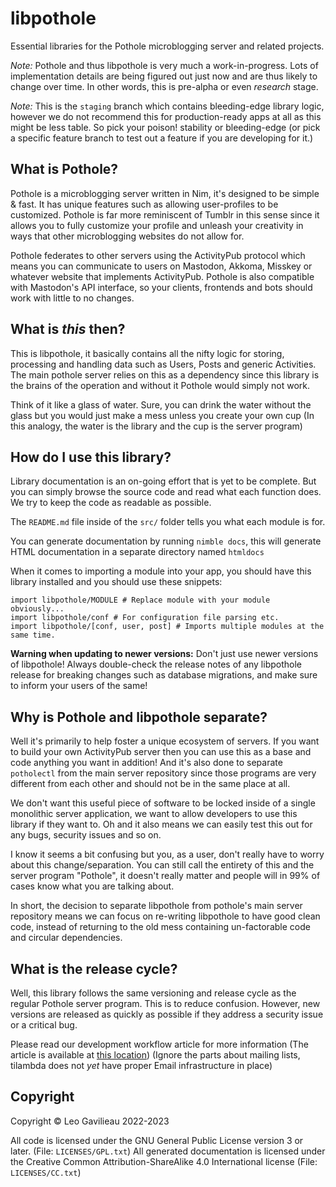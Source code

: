 # libpothole

Essential libraries for the Pothole microblogging server and related projects.

*Note:* Pothole and thus libpothole is very much a work-in-progress. Lots of implementation details are being figured out just now and are thus likely to change over time. In other words, this is pre-alpha or even *research* stage. 

*Note:* This is the `staging` branch which contains bleeding-edge library logic, however we do not recommend this for production-ready apps at all as this might be less table. So pick your poison! stability or bleeding-edge (or pick a specific feature branch to test out a feature if you are developing for it.)

## What is Pothole?

Pothole is a microblogging server written in Nim, it's designed to be simple & fast. It has unique features such as allowing user-profiles to be customized. Pothole is far more reminiscent of Tumblr in this sense since it allows you to fully customize your profile and unleash your creativity in ways that other microblogging websites do not allow for.

Pothole federates to other servers using the ActivityPub protocol which means you can communicate to users on Mastodon, Akkoma, Misskey or whatever website that implements ActivityPub. Pothole is also compatible with Mastodon's API interface, so your clients, frontends and bots should work with little to no changes.

## What is *this* then?

This is libpothole, it basically contains all the nifty logic for storing, processing and handling data such as Users, Posts and generic Activities. The main pothole server relies on this as a dependency since this library is the brains of the operation and without it Pothole would simply not work.

Think of it like a glass of water. Sure, you can drink the water without the glass but you would just make a mess unless you create your own cup (In this analogy, the water is the library and the cup is the server program) 

## How do I use this library?

Library documentation is an on-going effort that is yet to be complete. But you can simply browse the source code and read what each function does. We try to keep the code as readable as possible.

The `README.md` file inside of the `src/` folder tells you what each module is for.

You can generate documentation by running `nimble docs`, this will generate HTML documentation in a separate directory named `htmldocs`

When it comes to importing a module into your app, you should have this library installed and you should use these snippets:

```
import libpothole/MODULE # Replace module with your module obviously...
import libpothole/conf # For configuration file parsing etc.
import libpothole/[conf, user, post] # Imports multiple modules at the same time.
```

**Warning when updating to newer versions:** Don't just use newer versions of libpothole! Always double-check the release notes of any libpothole release for breaking changes such as database migrations, and make sure to inform your users of the same!

## Why is Pothole and libpothole separate?

Well it's primarily to help foster a unique ecosystem of servers. If you want to build your own ActivityPub server then you can use this as a base and code anything you want in addition! And it's also done to separate `potholectl` from the main server repository since those programs are very different from each other and should not be in the same place at all.

We don't want this useful piece of software to be locked inside of a single monolithic server application, we want to allow developers to use this library if they want to. Oh and it also means we can easily test this out for any bugs, security issues and so on.

I know it seems a bit confusing but you, as a user, don't really have to worry about this change/separation. You can still call the entirety of this and the server program "Pothole", it doesn't really matter and people will in 99% of cases know what you are talking about.

In short, the decision to separate libpothole from pothole's main server repository means we can focus on re-writing libpothole to have good clean code, instead of returning to the old mess containing un-factorable code and circular dependencies.

## What is the release cycle?

Well, this library follows the same versioning and release cycle as the regular Pothole server program. This is to reduce confusion. However, new versions are released as quickly as possible if they address a security issue or a critical bug.

Please read our development workflow article for more information (The article is available at [this location](https://xmoo.vern.cc/pothole/contrib/workflow/)) (Ignore the parts about mailing lists, tilambda does not *yet* have proper Email infrastructure in place)

## Copyright

Copyright © Leo Gavilieau 2022-2023

All code is licensed under the GNU General Public License version 3 or later. (File: `LICENSES/GPL.txt`)
All generated documentation is licensed under the Creative Common Attribution-ShareAlike 4.0 International license (File: `LICENSES/CC.txt`)
